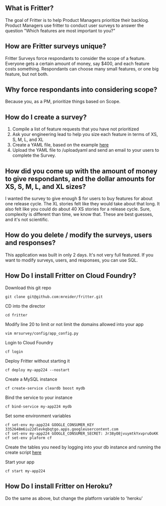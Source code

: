 ## What is Fritter?

The goal of Fritter is to help Product Managers prioritize their backlog. Product Managers use fritter to conduct user surveys to answer the question "Which features are most important to you?"

## How are Fritter surveys unique?

Fritter Surveys force respondants to consider the scope of a feature. Everyone gets a certain amount of money, say $400, and each feature costs something. Respondants can choose many small features, or one big feature, but not both.

## Why force respondants into considering scope?

Because you, as a PM, prioritize things based on Scope.

## How do I create a survey?

1.  Compile a list of feature requests that you have not prioritized
2.  Ask your engineering lead to help you size each feature in terms of XS, S, M, L, and XL
3.  Create a YAML file, based on the example [here](https://github.com/mreider/fritter/blob/master/yamls/survey1.yml)
4.  Upload the YAML file to /uploadyaml and send an email to your users to complete the Survey.

## How did you come up with the amount of money to give respondants, and the dollar amounts for XS, S, M, L, and XL sizes?

I wanted the survey to give enough $ for users to buy features for about one release cycle. The XL stories felt like they would take about that long. It also felt like you could do about 40 XS stories for a release cycle. Sure, complexity is different than time, we know that. These are best guesses, and it's not scientific.

## How do you delete / modify the surveys, users and responses?

This application was built in only 2 days. It's not very full featured. If you want to modify surveys, users, and responses, you can use SQL.

## How Do I install Fritter on Cloud Foundry?

Download this git repo

```
git clone git@github.com:mreider/fritter.git
```

CD into the director

```
cd fritter
```

Modify line 20 to limit or not limit the domains allowed into your app

```
vim mrsurvey/config/app_config.py
```

Login to Cloud Foundry

```
cf login
```

Deploy Fritter without starting it

```
cf deploy my-app224 --nostart
```

Create a MySQL instance

```
cf create-service cleardb boost mydb
```

Bind the service to your instance

```
cf bind-service my-app224 mydb
```

Set some environment variables

```
cf set-env my-app224 GOOGLE_CONSUMER_KEY 3352648m6iu22dlevkqbqtgo.apps.googleusercontent.com
cf set-env my-app224 GOOGLE_CONSUMER_SECRET: Jr38yO8jvuymtkYxvpruOoKK
cf set-env plaform cf
```

Create the tables you need by logging into your db instance and running the create script [here](https://github.com/mreider/fritter/blob/master/db_scripts/00-create-schema.sql)

Start your app

```
cf start my-app224
```

## How Do I install Fritter on Heroku?

Do the same as above, but change the platform variable to 'heroku'


